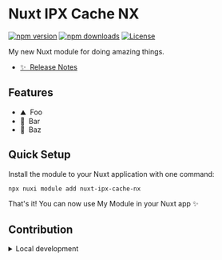 <!--
Get your module up and running quickly.

Find and replace all on all files (CMD+SHIFT+F):
- Name: My Module
- Package name: nuxt-ipx-cache-nx
- Description: My new Nuxt module
-->

# Nuxt IPX Cache NX

[![npm version][npm-version-src]][npm-version-href]
[![npm downloads][npm-downloads-src]][npm-downloads-href]
[![License][license-src]][license-href]

My new Nuxt module for doing amazing things.

- [✨ &nbsp;Release Notes](/CHANGELOG.md)
  <!-- - [🏀 Online playground](https://stackblitz.com/github/your-org/my-module?file=playground%2Fapp.vue) -->
  <!-- - [📖 &nbsp;Documentation](https://example.com) -->

## Features

<!-- Highlight some of the features your module provide here -->

- ⛰ &nbsp;Foo
- 🚠 &nbsp;Bar
- 🌲 &nbsp;Baz

## Quick Setup

Install the module to your Nuxt application with one command:

```bash
npx nuxi module add nuxt-ipx-cache-nx
```

That's it! You can now use My Module in your Nuxt app ✨

## Contribution

<details>
  <summary>Local development</summary>
  
  ```bash
  # Install dependencies
  npm install
  
  # Generate type stubs
  npm run dev:prepare
  
  # Develop with the playground
  npm run dev
  
  # Build the playground
  npm run dev:build
  
  # Run ESLint
  npm run lint
  
  # Run Vitest
  npm run test
  npm run test:watch
  
  # Release new version
  npm run release
  ```

</details>

<!-- Badges -->

[npm-version-src]: https://img.shields.io/npm/v/nuxt-ipx-cache-nx/latest.svg?style=flat&colorA=020420&colorB=00DC82
[npm-version-href]: https://npmjs.com/package/nuxt-ipx-cache-nx
[npm-downloads-src]: https://img.shields.io/npm/dm/nuxt-ipx-cache-nx.svg?style=flat&colorA=020420&colorB=00DC82
[npm-downloads-href]: https://npm.chart.dev/nuxt-ipx-cache-nx
[license-src]: https://img.shields.io/npm/l/nuxt-ipx-cache-nx.svg?style=flat&colorA=020420&colorB=00DC82
[license-href]: https://npmjs.com/package/nuxt-ipx-cache-nx
[nuxt-src]: https://img.shields.io/badge/Nuxt-020420?logo=nuxt.js
[nuxt-href]: https://nuxt.com
